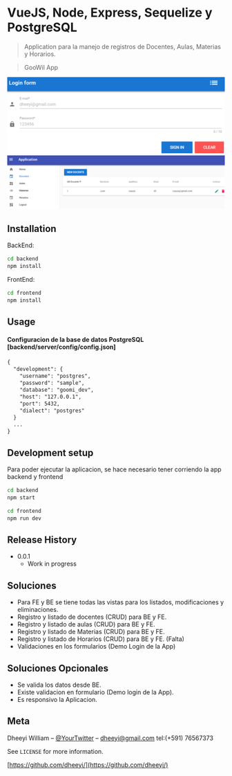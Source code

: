 # VueJS, Node, Express, Sequelize y PostgreSQL
> Application para la manejo de registros de Docentes, Aulas, Materias y Horarios.

>GooWil App 

![](login.png)
![](screen.png)

## Installation

BackEnd:

```sh
cd backend
npm install
```

FrontEnd:

```sh
cd frontend
npm install
```

## Usage

#### Configuracion de la base de datos PostgreSQL [backend/server/config/config.json]
        
    {
      "development": {
        "username": "postgres",
        "password": "sample",
        "database": "goomi_dev",
        "host": "127.0.0.1",
        "port": 5432,
        "dialect": "postgres"
      }
      ...
    }

## Development setup

Para poder ejecutar la aplicacion, se hace necesario tener corriendo la app backend y frontend

```sh
cd backend
npm start
```

```sh
cd frontend
npm run dev
```

## Release History

* 0.0.1
    * Work in progress

## Soluciones 
- Para FE y BE se tiene todas las vistas para los listados, modificaciones y eliminaciones.
- Registro y listado de docentes (CRUD) para BE y FE.
- Registro y listado de aulas (CRUD) para BE y FE.
- Registro y listado de Materias (CRUD) para BE y FE.
- Registro y listado de Horarios (CRUD) para BE y FE. (Falta)
- Validaciones en los formularios (Demo Login de la App)

## Soluciones Opcionales
- Se valida los datos desde BE.
- Existe validacion en formulario (Demo login de la App).
- Es responsivo la Aplicacion. 

## Meta

Dheeyi William – [@YourTwitter](https://twitter.com/dheeyi) – dheeyi@gmail.com tel:(+591) 76567373

See ``LICENSE`` for more information.

[https://github.com/dheeyi/](https://github.com/dheeyi/)

